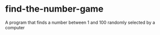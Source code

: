 # find-the-number-game
A program that finds a number between 1 and 100 randomly selected by a computer
